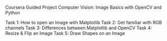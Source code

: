 Coursera Guided Project Computer Vision: Image Basics with OpenCV and Python

Task 1: How to open an Image with Matplotlib
Task 2: Get familiar with RGB channels
Task 3: Differences between Matplotlib and OpenCV
Task 4: Resize & Flip an Image
Task 5: Draw Shapes on an Image
